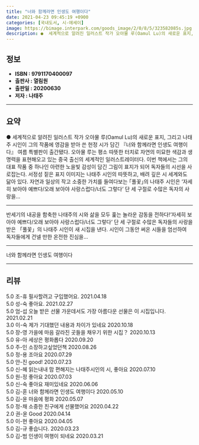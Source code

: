 ```yaml
---
title: "너와 함께라면 인생도 여행이다"
date: 2021-04-23 09:45:19 +0900
categories: [국내도서, 시-에세이]
image: https://bimage.interpark.com/goods_image/2/0/8/5/323582085s.jpg
description: ●  세계적으로 알려진 일러스트 작가 오아물 루(Oamul Lu)의 새로운 표지, 그리고 나태주 시인이 그의 작품에 영감을 받아 쓴 헌정 시가 담긴 『너와 함께라면 인생도 여행이다』 여름 특별판이 출간됐다. 오아물 루는 평소 따뜻한 터치로 자연의 미묘한 색감과 생명력을 표현해오고 있는 중국 출신의 세계적
---
```


## **정보**

- **ISBN : 9791170400097**
- **출판사 : 열림원**
- **출판일 : 20200630**
- **저자 : 나태주**

------



## **요약**

●  세계적으로 알려진 일러스트 작가 오아물 루(Oamul Lu)의 새로운 표지, 그리고 나태주 시인이 그의 작품에 영감을 받아 쓴 헌정 시가 담긴 『너와 함께라면 인생도 여행이다』 여름 특별판이 출간됐다. 오아물 루는 평소 따뜻한 터치로 자연의 미묘한 색감과 생명력을 표현해오고 있는 중국 출신의 세계적인 일러스트레이터다. 이번 책에서는 그의 대표 작품 중 하나인 아련한 노을빛 감성이 담긴 그림이 표지가 되어 독자들의 시선을 사로잡는다. 서정성 짙은 표지 이미지는 나태주 시인의  따뜻하고, 배려 깊은 시 세계와도 닮아 있다. 자연과 일상의 작고 소중한 가치를 들여다보는 &#65378;풀꽃&#65379;의 나태주 시인은 ‘자세히 보아야 예쁘다/오래 보아야 사랑스럽다/너도 그렇다’ 단 세 구절로 수많은 독자의 사랑을...

------

반세기의 내공을 함축한 나태주의 시와 삶을 모두 훑는 놀라운 감동을 전하다!‘자세히 보아야 예쁘다/오래 보아야 사랑스럽다/너도 그렇다’ 단 세 구절로 수많은 독자들의 사랑을 받은 「풀꽃」의 나태주 시인이 새 시집을 낸다. 시인이 그동안 써온 시들을 엄선하여 독자들에게 건넬 만한 온전한 진심을... 

------


너와 함께라면 인생도 여행이다 

------


## **리뷰** 

5.0 조-휴 필사할려고 구입했어요. 2021.04.18 <br/>5.0 성-숙 좋아요.  2021.02.27 <br/>5.0 엄-섭 오늘 받은 선물 가운데서도 가장 아름다운 선물은 이 시집입니다.  2021.02.21 <br/>3.0 이-숙 제가 기대했던 내용과 차이가 있네요 2020.10.18 <br/>5.0 장-영 가을에 마음 갈라진 곳들을 채우기 위한 시집？ 2020.10.13 <br/>5.0 유-아 세상은 평화롭다 2020.09.20 <br/>5.0 주-인 소장하고싶었던책 2020.08.26 <br/>5.0 정-용 조아요 2020.07.29 <br/>5.0 안-진 good! 2020.07.23 <br/>5.0 신-혜 읽는내내 맘 편해지는 나태주시인의 시, 좋아요 2020.07.10 <br/>5.0 원-정 좋아요 2020.07.03 <br/>5.0 신-숙 좋아요 재미있네요  2020.06.06 <br/>5.0 김-훈 너와 함께라면 인생도 여행이다 2020.05.10 <br/>5.0 김-윤 마음에 평화 2020.05.07 <br/>5.0 정-채 소중한 친구에게 선물했어요 2020.04.22 <br/>2.0 권-윤 Good 2020.04.14 <br/>5.0 이-현 좋아요 2020.04.05 <br/>5.0 김-규 좋습니다.  2020.03.23 <br/>5.0 김-범 인생이 여행이 되네요 2020.03.21 <br/>